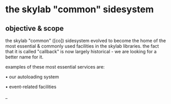 # the skylab "common" sidesystem

## objective & scope

the skylab "common" ([co]) sidesystem evolved to become the home of
the most essential & commonly used facilities in the skylab libraries.
the fact that it is called "callback" is now largely historical - we are
looking for a better name for it.

examples of these most essential services are:

  • our autoloading system

  • event-related facilities

_
